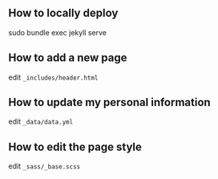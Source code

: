 ## How to locally deploy

sudo bundle exec jekyll serve

## How to add a new page

edit `_includes/header.html` 

## How to update my personal information

edit `_data/data.yml`

## How to edit the page style

edit `_sass/_base.scss`